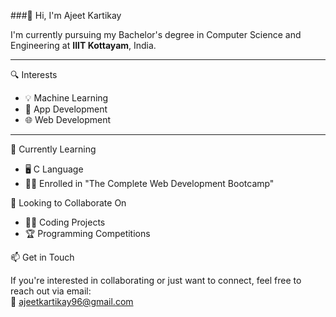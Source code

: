###👋 Hi, I'm Ajeet Kartikay

I'm currently pursuing my Bachelor's degree in Computer Science and Engineering at **IIIT Kottayam**, India.

---

🔍 Interests

- 💡 Machine Learning  
- 📱 App Development  
- 🌐 Web Development

---

🚀 Currently Learning

- 🖥️ C Language  
- 🧑‍💻 Enrolled in "The Complete Web Development Bootcamp"  


🤝 Looking to Collaborate On

- 👨‍💻 Coding Projects  
- 🏆 Programming Competitions  


📫 Get in Touch

If you're interested in collaborating or just want to connect, feel free to reach out via email:  
📧 ajeetkartikay96@gmail.com

